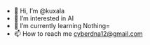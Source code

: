 - 👋 Hi, I’m @kuxala
- 👀 I’m interested in AI 
- 🌱 I’m currently learning Nothing=
- 📫 How to reach me cyberdna12@gmail.com

<!---
kuxala/kuxala is a ✨ special ✨ repository because its `README.md` (this file) appears on your GitHub profile.
You can click the Preview link to take a look at your changes.
--->
